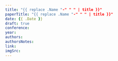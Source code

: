```yaml
---
title: "{{ replace .Name "-" " " | title }}"
paperTitle: "{{ replace .Name "-" " " | title }}"
date: {{ .Date }}
draft: true
conference:
year:
authors: 
authorsNotes:
link:
imgSrc: 
---
```


